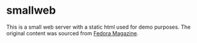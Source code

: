 # smallweb

This is a small web server with a static html used for demo purposes. The original content was sourced from [Fedora Magazine](https://fedoramagazine.org/build-smaller-containers/).
